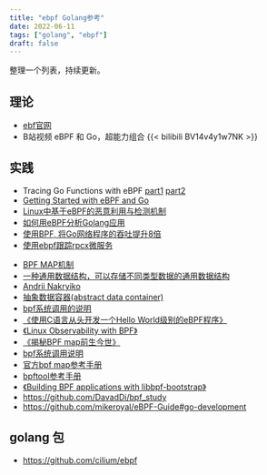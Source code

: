 ```yaml
---
title: "ebpf Golang参考"
date: 2022-06-11
tags: ["golang", "ebpf"]
draft: false
---
```


整理一个列表，持续更新。

## 理论

+ [ebf官网](https://ebpf.io)
+ B站视频   eBPF 和 Go，超能力组合
  {{< bilibili BV14v4y1w7NK >}}  

## 实践

+ Tracing Go Functions with eBPF [part1](https://www.grant.pizza/blog/tracing-go-functions-with-ebpf-part-1/) [part2](https://www.grant.pizza/blog/tracing-go-functions-with-ebpf-part-2/)
+ [Getting Started with eBPF and Go](https://networkop.co.uk/post/2021-03-ebpf-intro/)
+ [Linux中基于eBPF的恶意利用与检测机制](https://www.cnxct.com/evil-use-ebpf-and-how-to-detect-ebpf-rootkit-in-linux/)
+ [如何用eBPF分析Golang应用](https://blog.huoding.com/2021/12/12/970)
+ [使用BPF, 将Go网络程序的吞吐提升8倍](https://colobu.com/2022/06/05/use-bpf-to-make-the-go-network-program-8x-faster/)
+ [使用ebpf跟踪rpcx微服务](https://colobu.com/2022/05/22/use-ebpf-to-trace-rpcx-microservices/)
- [BPF MAP机制](https://www.kernel.org/doc/html/latest/bpf/maps.html)
- [一种通用数据结构，可以存储不同类型数据的通用数据结构](https://man7.org/linux/man-pages/man2/bpf.2.html)
- [Andrii Nakryiko](https://nakryiko.com/posts/libbpf-bootstrap/#bpf-maps)
- [抽象数据容器(abstract data container)](https://nakryiko.com/posts/libbpf-bootstrap/#bpf-maps)
- [bpf系统调用的说明](https://man7.org/linux/man-pages/man2/bpf.2.html)
- [《使用C语言从头开发一个Hello World级别的eBPF程序》](https://tonybai.com/2022/07/05/develop-hello-world-ebpf-program-in-c-from-scratch)
- [《Linux Observability with BPF》](https://book.douban.com/subject/33398015/)
- [《揭秘BPF map前生今世》](https://www.ebpf.top/post/map_internal/)
- [bpf系统调用说明](https://man7.org/linux/man-pages/man2/bpf.2.html)
- [官方bpf map参考手册](https://www.kernel.org/doc/html/latest/bpf/maps.html)
- [bpftool参考手册](https://www.mankier.com/8/bpftool)
- [《Building BPF applications with libbpf-bootstrap》](https://nakryiko.com/posts/libbpf-bootstrap/#bpf-maps)
- https://github.com/DavadDi/bpf_study
- https://github.com/mikeroyal/eBPF-Guide#go-development

## golang 包
+ https://github.com/cilium/ebpf